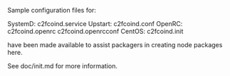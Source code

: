 Sample configuration files for:

SystemD: c2fcoind.service
Upstart: c2fcoind.conf
OpenRC:  c2fcoind.openrc
         c2fcoind.openrcconf
CentOS:  c2fcoind.init

have been made available to assist packagers in creating node packages here.

See doc/init.md for more information.
